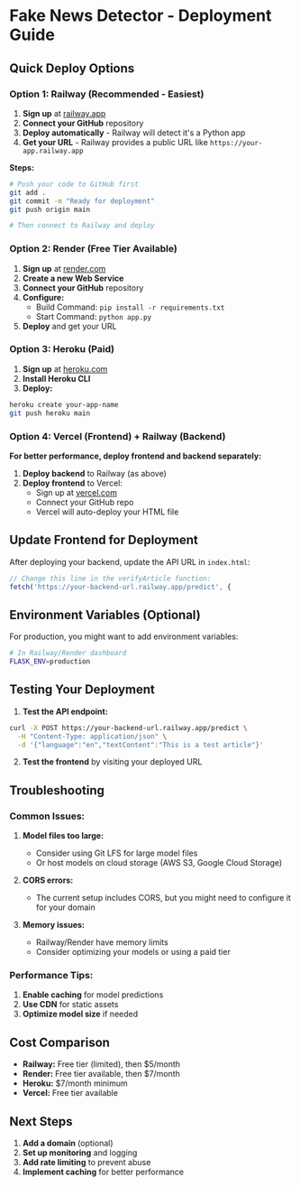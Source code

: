 # Fake News Detector - Deployment Guide

## Quick Deploy Options

### Option 1: Railway (Recommended - Easiest)

1. **Sign up** at [railway.app](https://railway.app)
2. **Connect your GitHub** repository
3. **Deploy automatically** - Railway will detect it's a Python app
4. **Get your URL** - Railway provides a public URL like `https://your-app.railway.app`

**Steps:**
```bash
# Push your code to GitHub first
git add .
git commit -m "Ready for deployment"
git push origin main

# Then connect to Railway and deploy
```

### Option 2: Render (Free Tier Available)

1. **Sign up** at [render.com](https://render.com)
2. **Create a new Web Service**
3. **Connect your GitHub** repository
4. **Configure:**
   - Build Command: `pip install -r requirements.txt`
   - Start Command: `python app.py`
5. **Deploy** and get your URL

### Option 3: Heroku (Paid)

1. **Sign up** at [heroku.com](https://heroku.com)
2. **Install Heroku CLI**
3. **Deploy:**
```bash
heroku create your-app-name
git push heroku main
```

### Option 4: Vercel (Frontend) + Railway (Backend)

**For better performance, deploy frontend and backend separately:**

1. **Deploy backend** to Railway (as above)
2. **Deploy frontend** to Vercel:
   - Sign up at [vercel.com](https://vercel.com)
   - Connect your GitHub repo
   - Vercel will auto-deploy your HTML file

## Update Frontend for Deployment

After deploying your backend, update the API URL in `index.html`:

```javascript
// Change this line in the verifyArticle function:
fetch('https://your-backend-url.railway.app/predict', {
```

## Environment Variables (Optional)

For production, you might want to add environment variables:

```bash
# In Railway/Render dashboard
FLASK_ENV=production
```

## Testing Your Deployment

1. **Test the API endpoint:**
```bash
curl -X POST https://your-backend-url.railway.app/predict \
  -H "Content-Type: application/json" \
  -d '{"language":"en","textContent":"This is a test article"}'
```

2. **Test the frontend** by visiting your deployed URL

## Troubleshooting

### Common Issues:

1. **Model files too large:**
   - Consider using Git LFS for large model files
   - Or host models on cloud storage (AWS S3, Google Cloud Storage)

2. **CORS errors:**
   - The current setup includes CORS, but you might need to configure it for your domain

3. **Memory issues:**
   - Railway/Render have memory limits
   - Consider optimizing your models or using a paid tier

### Performance Tips:

1. **Enable caching** for model predictions
2. **Use CDN** for static assets
3. **Optimize model size** if needed

## Cost Comparison

- **Railway:** Free tier (limited), then $5/month
- **Render:** Free tier available, then $7/month
- **Heroku:** $7/month minimum
- **Vercel:** Free tier available

## Next Steps

1. **Add a domain** (optional)
2. **Set up monitoring** and logging
3. **Add rate limiting** to prevent abuse
4. **Implement caching** for better performance 